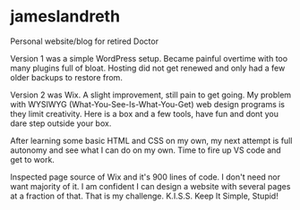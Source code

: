 # jameslandreth
Personal website/blog for retired Doctor

Version 1 was a simple WordPress setup.  Became painful overtime with too many plugins full of bloat.  Hosting did not get renewed and only had a few older backups to restore from.

Version 2 was Wix.  A slight improvement, still pain to get going.  My problem with WYSIWYG (What-You-See-Is-What-You-Get) web design programs is they limit creativity.  Here is a box and a few tools, have fun and dont you dare step outside your box.

After learning some basic HTML and CSS on my own, my next attempt is full autonomy and see what I can do on my own.  Time to fire up VS code and get to work.

Inspected page source of Wix and it's 900 lines of code.  I don't need nor want majority of it.  I am confident I can design a website with several pages at a fraction of that.  That is my challenge. K.I.S.S. Keep It Simple, Stupid!

